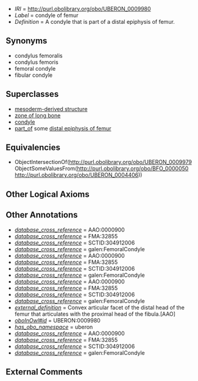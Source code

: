  * *IRI* = http://purl.obolibrary.org/obo/UBERON_0009980
 * *Label* = condyle of femur
 * *Definition* = A condyle that is part of a distal epiphysis of femur.

## Synonyms

 * condylus femoralis
 * condylus femoris
 * femoral condyle
 * fibular condyle

## Superclasses

 * [mesoderm-derived structure](../../UBERON/20/UBERON_0004120.md)
 * [zone of long bone](../../UBERON/55/UBERON_0005055.md)
 * [condyle](../../UBERON/79/UBERON_0009979.md)
 * [part_of](../../BFO/50/BFO_0000050.md) some [distal epiphysis of femur](../../UBERON/06/UBERON_0004406.md)

## Equivalencies

 * ObjectIntersectionOf(<http://purl.obolibrary.org/obo/UBERON_0009979> ObjectSomeValuesFrom(<http://purl.obolibrary.org/obo/BFO_0000050> <http://purl.obolibrary.org/obo/UBERON_0004406>))

## Other Logical Axioms


## Other Annotations

 * *[database_cross_reference](../../ef/oboInOwl#hasDbXref.md)* = AAO:0000900
 * *[database_cross_reference](../../ef/oboInOwl#hasDbXref.md)* = FMA:32855
 * *[database_cross_reference](../../ef/oboInOwl#hasDbXref.md)* = SCTID:304912006
 * *[database_cross_reference](../../ef/oboInOwl#hasDbXref.md)* = galen:FemoralCondyle
 * *[database_cross_reference](../../ef/oboInOwl#hasDbXref.md)* = AAO:0000900
 * *[database_cross_reference](../../ef/oboInOwl#hasDbXref.md)* = FMA:32855
 * *[database_cross_reference](../../ef/oboInOwl#hasDbXref.md)* = SCTID:304912006
 * *[database_cross_reference](../../ef/oboInOwl#hasDbXref.md)* = galen:FemoralCondyle
 * *[database_cross_reference](../../ef/oboInOwl#hasDbXref.md)* = AAO:0000900
 * *[database_cross_reference](../../ef/oboInOwl#hasDbXref.md)* = FMA:32855
 * *[database_cross_reference](../../ef/oboInOwl#hasDbXref.md)* = SCTID:304912006
 * *[database_cross_reference](../../ef/oboInOwl#hasDbXref.md)* = galen:FemoralCondyle
 * *[external_definition](../../UBPROP/01/UBPROP_0000001.md)* = Convex articular facet of the distal head of the femur that articulates with the proximal head of the fibula.[AAO]
 * *[oboInOwl#id](../../id/oboInOwl#id.md)* = UBERON:0009980
 * *[has_obo_namespace](../../ce/oboInOwl#hasOBONamespace.md)* = uberon
 * *[database_cross_reference](../../ef/oboInOwl#hasDbXref.md)* = AAO:0000900
 * *[database_cross_reference](../../ef/oboInOwl#hasDbXref.md)* = FMA:32855
 * *[database_cross_reference](../../ef/oboInOwl#hasDbXref.md)* = SCTID:304912006
 * *[database_cross_reference](../../ef/oboInOwl#hasDbXref.md)* = galen:FemoralCondyle

## External Comments

